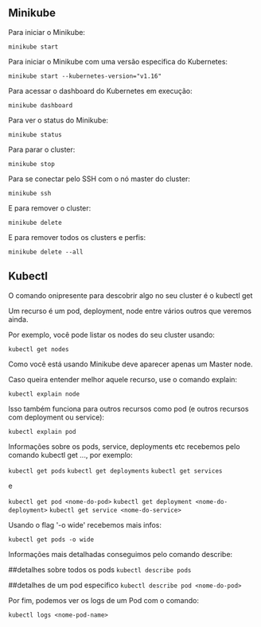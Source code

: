 ## Minikube

Para iniciar o Minikube:

`minikube start`

Para iniciar o Minikube com uma versão especifica do Kubernetes:

`minikube start --kubernetes-version="v1.16"`

Para acessar o dashboard do Kubernetes em execução:

`minikube dashboard`

Para ver o status do Minikube:

`minikube status`

Para parar o cluster:

`minikube stop`

Para se conectar pelo SSH com o nó master do cluster:

`minikube ssh`

E para remover o cluster:

`minikube delete`

E para remover todos os clusters e perfis:

`minikube delete --all`

## Kubectl

O comando onipresente para descobrir algo no seu cluster é o kubectl get <nome-do-recurso>

Um recurso é um pod, deployment, node entre vários outros que veremos ainda.

Por exemplo, você pode listar os nodes do seu cluster usando:

`kubectl get nodes`

Como você está usando Minikube deve aparecer apenas um Master node.

Caso queira entender melhor aquele recurso, use o comando explain:

`kubectl explain node`

Isso também funciona para outros recursos como pod (e outros recursos com deployment ou service):

`kubectl explain pod`

Informações sobre os pods, service, deployments etc recebemos pelo comando kubectl get ..., por exemplo:

`kubectl get pods`
`kubectl get deployments`
`kubectl get services`

e

`kubectl get pod <nome-do-pod>`
`kubectl get deployment <nome-do-deployment>`
`kubectl get service <nome-do-service>`

Usando o flag '-o wide' recebemos mais infos:

`kubectl get pods -o wide`

Informações mais detalhadas conseguimos pelo comando describe:

##detalhes sobre todos os pods
`kubectl describe pods`

##detalhes de um pod especifico
`kubectl describe pod <nome-do-pod>`

Por fim, podemos ver os logs de um Pod com o comando:

`kubectl logs <nome-pod-name>`

